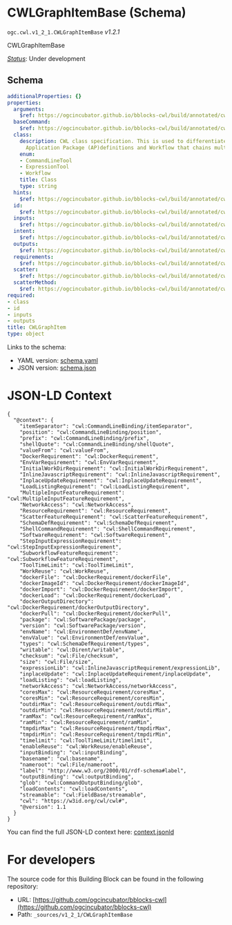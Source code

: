 
# CWLGraphItemBase (Schema)

`ogc.cwl.v1_2_1.CWLGraphItemBase` *v1.2.1*

CWLGraphItemBase

[*Status*](http://www.opengis.net/def/status): Under development

## Schema

```yaml
additionalProperties: {}
properties:
  arguments:
    $ref: https://ogcincubator.github.io/bblocks-cwl/build/annotated/cwl/v1_2_1/CWLArguments/schema.yaml
  baseCommand:
    $ref: https://ogcincubator.github.io/bblocks-cwl/build/annotated/cwl/v1_2_1/CWLCommand/schema.yaml
  class:
    description: CWL class specification. This is used to differentiate between single
      Application Package (AP)definitions and Workflow that chains multiple packages.
    enum:
    - CommandLineTool
    - ExpressionTool
    - Workflow
    title: Class
    type: string
  hints:
    $ref: https://ogcincubator.github.io/bblocks-cwl/build/annotated/cwl/v1_2_1/CWLHints/schema.yaml
  id:
    $ref: https://ogcincubator.github.io/bblocks-cwl/build/annotated/cwl/v1_2_1/CWLIdentifier/schema.yaml
  inputs:
    $ref: https://ogcincubator.github.io/bblocks-cwl/build/annotated/cwl/v1_2_1/CWLInputsDefinition/schema.yaml
  intent:
    $ref: https://ogcincubator.github.io/bblocks-cwl/build/annotated/cwl/v1_2_1/CWLIntent/schema.yaml
  outputs:
    $ref: https://ogcincubator.github.io/bblocks-cwl/build/annotated/cwl/v1_2_1/CWLOutputsDefinition/schema.yaml
  requirements:
    $ref: https://ogcincubator.github.io/bblocks-cwl/build/annotated/cwl/v1_2_1/CWLRequirements/schema.yaml
  scatter:
    $ref: https://ogcincubator.github.io/bblocks-cwl/build/annotated/cwl/v1_2_1/CWLScatter/schema.yaml
  scatterMethod:
    $ref: https://ogcincubator.github.io/bblocks-cwl/build/annotated/cwl/v1_2_1/CWLScatterMethod/schema.yaml
required:
- class
- id
- inputs
- outputs
title: CWLGraphItem
type: object

```

Links to the schema:

* YAML version: [schema.yaml](https://ogcincubator.github.io/bblocks-cwl/build/annotated/cwl/v1_2_1/CWLGraphItemBase/schema.json)
* JSON version: [schema.json](https://ogcincubator.github.io/bblocks-cwl/build/annotated/cwl/v1_2_1/CWLGraphItemBase/schema.yaml)


# JSON-LD Context

```jsonld
{
  "@context": {
    "itemSeparator": "cwl:CommandLineBinding/itemSeparator",
    "position": "cwl:CommandLineBinding/position",
    "prefix": "cwl:CommandLineBinding/prefix",
    "shellQuote": "cwl:CommandLineBinding/shellQuote",
    "valueFrom": "cwl:valueFrom",
    "DockerRequirement": "cwl:DockerRequirement",
    "EnvVarRequirement": "cwl:EnvVarRequirement",
    "InitialWorkDirRequirement": "cwl:InitialWorkDirRequirement",
    "InlineJavascriptRequirement": "cwl:InlineJavascriptRequirement",
    "InplaceUpdateRequirement": "cwl:InplaceUpdateRequirement",
    "LoadListingRequirement": "cwl:LoadListingRequirement",
    "MultipleInputFeatureRequirement": "cwl:MultipleInputFeatureRequirement",
    "NetworkAccess": "cwl:NetworkAccess",
    "ResourceRequirement": "cwl:ResourceRequirement",
    "ScatterFeatureRequirement": "cwl:ScatterFeatureRequirement",
    "SchemaDefRequirement": "cwl:SchemaDefRequirement",
    "ShellCommandRequirement": "cwl:ShellCommandRequirement",
    "SoftwareRequirement": "cwl:SoftwareRequirement",
    "StepInputExpressionRequirement": "cwl:StepInputExpressionRequirement",
    "SubworkflowFeatureRequirement": "cwl:SubworkflowFeatureRequirement",
    "ToolTimeLimit": "cwl:ToolTimeLimit",
    "WorkReuse": "cwl:WorkReuse",
    "dockerFile": "cwl:DockerRequirement/dockerFile",
    "dockerImageId": "cwl:DockerRequirement/dockerImageId",
    "dockerImport": "cwl:DockerRequirement/dockerImport",
    "dockerLoad": "cwl:DockerRequirement/dockerLoad",
    "dockerOutputDirectory": "cwl:DockerRequirement/dockerOutputDirectory",
    "dockerPull": "cwl:DockerRequirement/dockerPull",
    "package": "cwl:SoftwarePackage/package",
    "version": "cwl:SoftwarePackage/version",
    "envName": "cwl:EnvironmentDef/envName",
    "envValue": "cwl:EnvironmentDef/envValue",
    "types": "cwl:SchemaDefRequirement/types",
    "writable": "cwl:Dirent/writable",
    "checksum": "cwl:File/checksum",
    "size": "cwl:File/size",
    "expressionLib": "cwl:InlineJavascriptRequirement/expressionLib",
    "inplaceUpdate": "cwl:InplaceUpdateRequirement/inplaceUpdate",
    "loadListing": "cwl:loadListing",
    "networkAccess": "cwl:NetworkAccess/networkAccess",
    "coresMax": "cwl:ResourceRequirement/coresMax",
    "coresMin": "cwl:ResourceRequirement/coresMin",
    "outdirMax": "cwl:ResourceRequirement/outdirMax",
    "outdirMin": "cwl:ResourceRequirement/outdirMin",
    "ramMax": "cwl:ResourceRequirement/ramMax",
    "ramMin": "cwl:ResourceRequirement/ramMin",
    "tmpdirMax": "cwl:ResourceRequirement/tmpdirMax",
    "tmpdirMin": "cwl:ResourceRequirement/tmpdirMin",
    "timelimit": "cwl:ToolTimeLimit/timelimit",
    "enableReuse": "cwl:WorkReuse/enableReuse",
    "inputBinding": "cwl:inputBinding",
    "basename": "cwl:basename",
    "nameroot": "cwl:File/nameroot",
    "label": "http://www.w3.org/2000/01/rdf-schema#label",
    "outputBinding": "cwl:outputBinding",
    "glob": "cwl:CommandOutputBinding/glob",
    "loadContents": "cwl:loadContents",
    "streamable": "cwl:FieldBase/streamable",
    "cwl": "https://w3id.org/cwl/cwl#",
    "@version": 1.1
  }
}
```

You can find the full JSON-LD context here:
[context.jsonld](https://ogcincubator.github.io/bblocks-cwl/build/annotated/cwl/v1_2_1/CWLGraphItemBase/context.jsonld)


# For developers

The source code for this Building Block can be found in the following repository:

* URL: [https://github.com/ogcincubator/bblocks-cwl](https://github.com/ogcincubator/bblocks-cwl)
* Path: `_sources/v1_2_1/CWLGraphItemBase`

